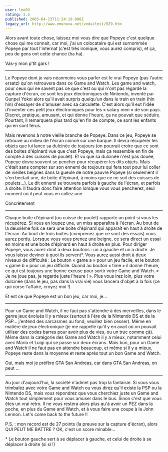 ```yaml
---
user: leo03
rating: 3.5
published: 2005-04-23T11:24:19.000Z
legacy_url: http://www.emunova.net/veda/test/929.htm
---
```

Alors avant toute chose, laissez moi vous dire que Popeye c'est quelque chose qui me connait, car moi, j'ai un colocataire qui est surnommée Popeye par tout l'internat (c'est très ironique, vous aurez compris), et ça, peu de gens ont cette chance (ha ha).  

  

Vas-y mon p'tit gars !  

----------------------------  

Le Popeye dont je vais néanmoins vous parler est le vrai Popeye (pas l'autre ersatz) qu'on retrouvera dans ce Game and Watch. Les game and watch, pour ceux qui ne savent pas ce que c'est ou qui n'ont pas regardé la capture d'écran, ce sont les jeux électroniques de Nintendo, inventé par Gunpei Yokoi alors qu'il avait surpris quelqu'un dans le train en train (hin hin) d'essayer de s'amuser avec sa calculette. C'est alors qu'il eut l'idée d'inventer ces petit jeux électroniques pour les « salary men » de son pays. Discret, pratique, amusant, et qui donne l'heure, ça ne pouvait que séduire. Pourtant, il remarquera plus tard qu'en fin de compte, ce sont les enfants qui en sont férus.   

  

Mais revenons à notre vieille branche de Popeye. Dans ce jeu, Popeye se retrouve au milieu de l'écran coincé sur une barque. Il devra récupérer les objets que lui lance sa dulcinée de toujours (on pourrait croire que ce sont des boites d'épinard vue que c'est Popeye, mais ça ressemble en fin de compte à des cuisses de poulet). Et vu que sa dulcinée n'est pas douée, Popeye devra souvent se pencher pour récupérer les dits objets. Mais c'était sans compter sur son ennemi de toujours qui fera tout pour lui coller de vieilles beignes dans la gueule de notre pauvre Popeye (si seulement il s'en bectait une, de boite d'épinard, à moins que ce ne soit des cuisses de poulets...). Le dit ennemi se trouvera parfois à gauche de l'écran, et parfois à droite. Il faudra donc faire attention lorsque vous vous pencherez, seul moment où il peut vous en collez une.  

  

Concrètement  

------------------  

Chaque boite d'épinard (ou cuisse de poulet) rapporte un point si vous les récupérez. Si vous en loupez une, un miss apparaîtra à l'écran. Au bout de la deuxième fois ce sera une boite d'épinard qui apparaît en haut à droite de l'écran. Au bout de trois boites (comprenez que ce sont des essais) vous aurez perdu. Lorsque vous vous prenez une beigne, ce sera direct un essai en moins et une boite d'épinard en haut à droite en plus. Pour diriger Popeye, vous aurez droit à deux boutons : un à gauche et un à droite. Je vous laisse deviner à quoi ils servent\*. Vous aurez aussi droit à deux niveaux de difficulté : Le bouton « game a » pour un jeu facile, et le bouton « game b » pour un jeu difficile. Quand au bouton « time » il donne l'heure, ce qui est toujours une bonne excuse pour sortir votre Game and Watch. « Je ne joue pas, je regarde juste l'heure ! ». Plus vous irez loin, plus votre dulcinée (dans le jeu, pas dans la vrai vie) vous lancera d'objet à la fois (ce qui corse l'affaire, croyez moi !).  

  

Et est ce que Popeye est un bon jeu, car moi, je...  

---------------------------------------------------------------  

Pour un Game and Watch, il ne faut pas s'attendre à des merveilles, dans le genre jeux évolués il y a mieux (surtout à l'ère de la Nintendo DS et de la PSP... j'entend des sarcasmes au fond, veuillez bien cesser). Même en matière de jeux électronique (je me rappelle qu'il y en avait où on pouvait utiliser des codes barres pour avoir plus de vies, ou un truc comme çà). Même dans la catégorie des Game and Watch il y a mieux, notamment celui avec Mario et Luigi qui se passe sur deux écrans. Mais bon, pour un Game and Watch il ne faut pas en attendre beaucoup, et même si il y a mieux, Popeye reste dans la moyenne et reste après tout un bon Game and Watch.  

  

Oui, mais moi je préfère GTA San Andreas, car dans GTA San Andreas, on peut ...  

------------------------------------------------------------------------------------------------------------  

Au jour d'aujourd'hui, la société n'admet pas trop la fantaisie. Si vous vous trimbalez avec votre Game and Watch ou vous direz qu'il existe la PSP ou la Nintendo DS, mais vous répondrez que vous cherchiez juste un Game and Watch tout simplement pour vous amuser dans le bus. Sinon c'est que vous êtes un vrai retro. Il ne vous restera alors plus qu'à avoir un PEZ dans la poche, en plus du Game and Watch, et à vous faire une coupe à la John Lennon. Let's come back to the future !!  

  

P.S. : mon record est de 27 points (la preuve sur la capture d'écran), alors QUI PEUT ME BATTRE ? OK, c'est un score minable...  

  

\* Le bouton gauche sert à se déplacer à gauche, et celui de droite à se déplacer à droite (si si !)
